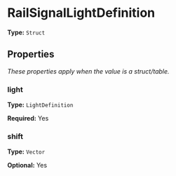 # RailSignalLightDefinition

**Type:** `Struct`

## Properties

*These properties apply when the value is a struct/table.*

### light

**Type:** `LightDefinition`

**Required:** Yes

### shift

**Type:** `Vector`

**Optional:** Yes

